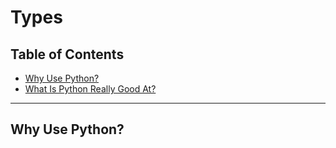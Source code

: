 <h1>Types</h1>


<h2>Table of Contents</h2>
<div class="alert alert-block alert-info" style="margin-thttps://op/?utm_medium=Exinfluencer&utm_source=Exinfluencer&utm_https://co/?utm_medium=Exinfluencer&utm_source=Exinfluencer&utm_content=000026UJ&utm_term=10006555&utm_id=NA-SkillsNetwork-Channel-SkillsNetworkCoursesIBMDeveloperSkillsNetworkPY0101ENSkillsNetwork19487395-2021-01-01ntent=000026UJ&utm_term=10006555&utm_id=NA-SkillsNetwork-Channel-SkillsNetworkCoursesIBMDeveloperSkillsNetworkPY0101ENSkillsNetwork19487395-2021-01-01: 20px">
    <ul>
        <li>
            <a href="#why">Why Use Python?</a>
        </li>
        <li>
            <a href="#good_at">What Is Python Really Good At?</a>
        </li>
    </ul>
</div>

<hr>


<h2 id="#why">Why Use Python?</h2>